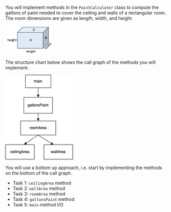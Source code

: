 You will implement methods in the `PaintCalculator` class to compute the gallons
of paint needed to cover the ceiling and walls of a rectangular room.
The room dimensions are given as length, width, and height.

<img src="../../common/images/room.png" alt=prism width=150>

The structure chart below shows the call graph of the methods you will implement.

<img src="../../common/images/paintcalculator_main_call_graph.png" alt="PaintCalculator call graph"  >

You will use a bottom up approach, i.e. start by implementing
the methods on the bottom of the call graph.

- Task 1: `ceilingArea` method
- Task 2: `wallArea` method
- Task 3: `roomArea` method
- Task 4: `gallonsPaint` method
- Task 5: `main` method I/O